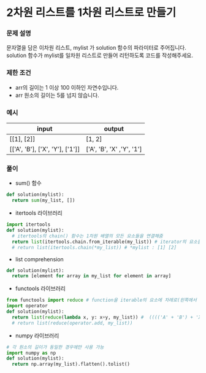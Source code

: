 # 2차원 리스트를 1차원 리스트로 만들기
### 문제 설명
문자열을 담은 이차원 리스트, mylist 가 solution 함수의 파라미터로 주어집니다.            
solution 함수가 mylist를 일차원 리스트로 만들어 리턴하도록 코드를 작성해주세요.

### 제한 조건
+ arr의 길이는 1 이상 100 이하인 자연수입니다.
+ arr 원소의 길이는 5를 넘지 않습니다.

### 예시
|input	|output|
|---------|-------|
|[[1], [2]]|	[1, 2]|
|[['A', 'B'], ['X', 'Y'], ['1']]|	['A', 'B', 'X' ,'Y', '1']|

### 풀이
+ sum() 함수
```python
def solution(mylist):
  return sum(my_list, [])
```
+ itertools 라이브러리
```python
import itertools
def solution(mylist):
  # itertools의 chain() 함수는 1차원 배열의 모든 요소들을 연결해줌
  return list(itertools.chain.from_iterable(my_list)) # iterator의 요소들을 하나씩 조회
  # return list(itertools.chain(*my_list)) # *mylist : [1] [2]
```
+ list comprehension 
```python
def solution(mylist):
  return [element for array in my_list for element in array]
```
+ functools 라이브러리
```python
from functools import reduce # function을 iterable의 요소에 차례로(왼쪽에서 오른쪽으로) 누적 적용하여 iterable을 단일 값으로 줄여나가는 함수
import operator
def solution(mylist):
  return list(reduce(lambda x, y: x+y, my_list)) #  (((('A' + 'B') + 'X') + 'Y') + '1')
  # return list(reduce(operator.add, my_list))
```
+ numpy 라이브러리
```python
# 각 원소의 길이가 동일한 경우에만 사용 가능
import numpy as np
def solution(mylist):
  return np.array(my_list).flatten().tolist()
```
